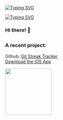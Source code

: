 
<a href="https://git.io/typing-svg"><img src="https://readme-typing-svg.demolab.com?font=Inter&weight=700&size=70&duration=1&pause=1000&color=D0D0D0&center=true&vCenter=true&repeat=false&width=1000&height=80&lines=Samuel+Wood" alt="Typing SVG" /></a>

<a href="https://git.io/typing-svg"><img src="https://readme-typing-svg.demolab.com?font=Inter&weight=700&size=26&duration=10000&pause=2200&color=D0D0D0&center=true&vCenter=true&repeat=true&width=1000&height=80&lines=Frontend+Developer" alt="Typing SVG" /></a>

### Hi there! 👋
##


### A recent project:  
Github: [Git Streak Tracker](https://github.com/gibsonbailey/git-streak-tracker)
<br>
[Download the iOS App](https://apps.apple.com/us/app/git-streak-tracker/id1663708723)
<br>

<img src="https://d3frb2mbny706b.cloudfront.net/sw00d" height="150">




<!--
**sw00d/sw00d** is a ✨ _special_ ✨ repository because its `README.md` (this file) appears on your GitHub profile.

Here are some ideas to get you started:

- 🔭 I’m currently working on ...
- 🌱 I’m currently learning ...
- 👯 I’m looking to collaborate on ...
- 🤔 I’m looking for help with ...
- 💬 Ask me about ...
- 📫 How to reach me: ...
-->
